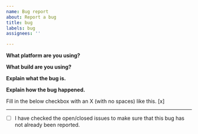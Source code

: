 ```yaml
---
name: Bug report
about: Report a bug
title: bug
labels: bug
assignees: ''

---
```


**What platform are you using?**

**What build are you using?**

**Explain what the bug is.**

**Explain how the bug happened.**

Fill in the below checkbox with an X (with no spaces) like this. [x]

---
- [ ] I have checked the open/closed issues to make sure that this bug has not already been reported.
